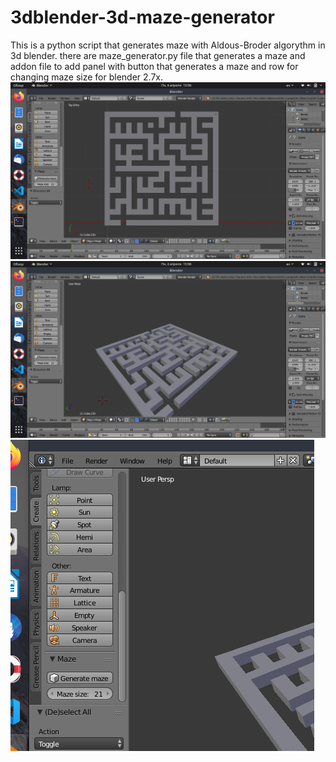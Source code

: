 # 3dblender-3d-maze-generator
This is a python script that generates maze with Aldous-Broder algorythm in 3d blender. 
there are maze_generator.py file that generates a maze and addon file to add panel with button that generates a maze and row for changing maze size for blender 2.7x.
![1](/screenshots/1.png)
![2](/screenshots/2.png)
![3](/screenshots/3.png)
